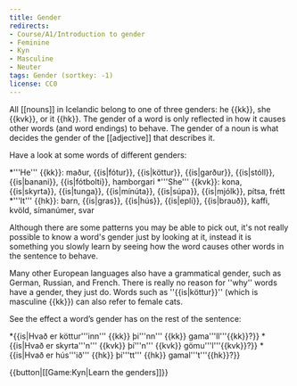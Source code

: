 ```yaml
---
title: Gender
redirects:
- Course/A1/Introduction to gender
- Feminine
- Kyn
- Masculine
- Neuter
tags: Gender (sortkey: -1)
license: CC0
---
```


All [[nouns]] in Icelandic belong to one of three genders: he {{kk}}, she {{kvk}}, or it {{hk}}. The gender of a word is only reflected in how it causes other words (and word endings) to behave. The gender of a noun is what decides the gender of the [[adjective]] that describes it.

Have a look at some words of different genders:

*'''He''' {{kk}}: maður, {{is|fótur}}, {{is|köttur}}, {{is|garður}}, {{is|stóll}}, {{is|banani}}, {{is|fótbolti}}, hamborgari
*'''She''' {{kvk}}: kona, {{is|skyrta}}, {{is|tunga}}, {{is|mínúta}}, {{is|súpa}}, {{is|mjólk}}, pítsa, frétt
*'''It''' {{hk}}: barn, {{is|gras}}, {{is|hús}}, {{is|epli}}, {{is|brauð}}, kaffi, kvöld, símanúmer, svar

Although there are some patterns you may be able to pick out, it's not really possible to know a word's gender just by looking at it, instead it is something you slowly learn by seeing how the word causes other words in the sentence to behave.

Many other European languages also have a grammatical gender, such as German, Russian, and French. There is really no reason for ''why'' words have a gender, they just do. Words such as ''{{is|köttur}}'' (which is masculine {{kk}}) can also refer to female cats.

See the effect a word’s gender has on the rest of the sentence:

*{{is|Hvað er köttur'''inn''' {{kk}} þi'''nn''' {{kk}} gama'''ll'''{{kk}}?}}
*{{is|Hvað er skyrta'''n''' {{kvk}} þí'''n''' {{kvk}} gömu'''l'''{{kvk}}?}}
*{{is|Hvað er hús'''ið''' {{hk}} þi'''tt''' {{hk}} gamal'''t'''{{hk}}?}}

{{button|[[Game:Kyn|Learn the genders]]}}

